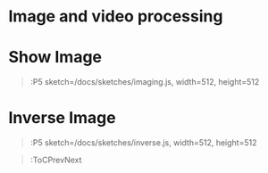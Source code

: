 # Image and video processing

# Show Image

> :P5 sketch=/docs/sketches/imaging.js, width=512, height=512

# Inverse Image

> :P5 sketch=/docs/sketches/inverse.js, width=512, height=512

> :ToCPrevNext

